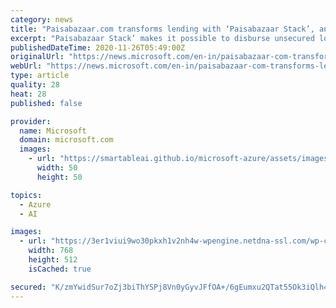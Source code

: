 ```yaml
---
category: news
title: "Paisabazaar.com transforms lending with ‘Paisabazaar Stack’, an end-to-end digital stack with Microsoft Azure and Azure AI"
excerpt: "Paisabazaar Stack’ makes it possible to disburse unsecured loans in 3 to 5 hours using Azure technologies and Azure AI."
publishedDateTime: 2020-11-26T05:49:00Z
originalUrl: "https://news.microsoft.com/en-in/paisabazaar-com-transforms-lending-with-paisabazaar-stack-an-end-to-end-digital-stack-with-microsoft-azure-and-azure-ai/"
webUrl: "https://news.microsoft.com/en-in/paisabazaar-com-transforms-lending-with-paisabazaar-stack-an-end-to-end-digital-stack-with-microsoft-azure-and-azure-ai/"
type: article
quality: 28
heat: 28
published: false

provider:
  name: Microsoft
  domain: microsoft.com
  images:
    - url: "https://smartableai.github.io/microsoft-azure/assets/images/organizations/microsoft.com-50x50.jpg"
      width: 50
      height: 50

topics:
  - Azure
  - AI

images:
  - url: "https://3er1viui9wo30pkxh1v2nh4w-wpengine.netdna-ssl.com/wp-content/uploads/prod/sites/45/2020/11/paisabazaar-press-release-lead-768x512.jpg"
    width: 768
    height: 512
    isCached: true

secured: "K/zmYwidSur7oZj3biThYSPj8Vn0yGyvJFfOA+/6gEumxu2QTat55Ok3iQlh4OGZ1ZZw3qU7dwuNHMdB6uKqKQ9uSTVAFmNI81aNEC8tr3tTbmA6FsIiNmQooBkjaTUkwl/i9PjZuQAcQMW3qwc+otOFaRYl8XLn5tf/76/shDvQAJYQJVc7ZH/2p6/bHT4C36LQhpNRlltdS75b9wVyp5l/P674iXDhbgwQTYssaf2HAfqfCNez9C5tHVGxnvx5wQfsTJvEkTzLyCcNGL+c7TZpYEg0j8Wa0TSsfA71hpLnigqsV3dv5iVza7Xal7827jvAfX6mhMdi2TB0A/70hoEw6swiZFx5JhUBZvHoQqo=;awbh6gnHGVRF3Y4xjMJpcA=="
---
```


